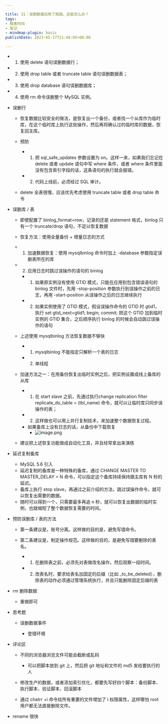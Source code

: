 ```yaml
---

title: 31｜误删数据后除了跑路，还能怎么办？
tags:
- 极客时间
- 笔记
- mindmap-plugin: basic
publishDate: 2023-05-17T21:48:05+08:00

---
```


- 1. 使用 delete 语句误删数据行；
- 2. 使用 drop table 或者 truncate table 语句误删数据表；
- 3. 使用 drop database 语句误删数据库；
- 4. 使用 rm 命令误删整个 MySQL 实例。
- 误删行

  - 恢复数据比较安全的做法，是恢复出一个备份，或者找一个从库作为临时库，在这个临时库上执行这些操作，然后再将确认过的临时库的数据，恢复回主库。
  - 预防

    - 1. 把 sql_safe_updates 参数设置为 on。这样一来，如果我们忘记在 delete 或者 update 语句中写 where 条件，或者 where 条件里面没有包含索引字段的话，这条语句的执行就会报错。
    - 2. 代码上线前，必须经过 SQL 审计。

  - delete 全表很慢，应该优先考虑使用 truncate table 或者 drop table 命令

- 误删库 / 表

  - 即使配置了 binlog_format=row，记录的还是 statement 格式，binlog 只有一个 truncate/drop 语句，不足以恢复数据
  - 恢复方法：使用全量备份 + 增量日志的方式
  - 1. 加速数据恢复：使用 mysqlbinlog 命令时加上 -database 参数指定误删表所在的库
  - 2. 应用日志时跳过误操作的语句的 binlog

    - 1. 如果原实例没有使用 GTID 模式，只能在应用到包含错误语句的 binlog 文件时，先用 -stop-position 参数执行到误操作之前的日志，再用 -start-position 从误操作之后的日志继续执行
    - 2. 如果实例使用了 GTID 模式，假设误操作命令的 GTID 时 gtid1，执行 set gtid_next=gtid1; begin; commit; 把这个 GTID 加到临时实例的 GTID 集合，之后顺序执行 binlog 的时候会自动跳过误操作的语句

  - 上述使用 mysqlbinlog 方法恢复数据不够快

    - 1. mysqlbinlog 不能指定只解析一个表的日志
    - 2. 单线程

  - 加速方法之一：在用备份恢复出临时实例之后，把实例设置成线上备库的从库

    - 1. 在 start slave 之前，先通过执行change replication filter replicate_do_table = (tbl_name) 命令，就可以让临时库只同步误操作的表；
    - 2. 这样做也可以用上并行复制技术，来加速整个数据恢复过程。
    - 如果备库上没有日志的话，从备份中下载恢复
      - ![image.png](https://cdn.jsdelivr.net/gh/11ze/static/images/mysql45-31-1.png)


  - 建议把上述恢复功能做成自动化工具，并且经常拿出来演练

- 延迟复制备库

  - MySQL 5.6 引入
  - 延迟复制的备库是一种特殊的备库，通过 CHANGE MASTER TO MASTER_DELAY = N 命令，可以指定这个备库持续保持跟主库有 N 秒的延迟。
  - 备库上执行 stop slave，再通过之前介绍的方法，跳过误操作命令，就可以恢复出需要的数据。
  - 随时可以得到一个，只需要最多再追 n 秒，就可以恢复出数据的临时实例，也就缩短了整个数据恢复需要的时间。

- 预防误删库 / 表的方法

  - 第一条建议是，账号分离。这样做的目的是，避免写错命令。
  - 第二条建议是，制定操作规范。这样做的目的，是避免写错要删除的表名。

    - 1. 在删除表之前，必须先对表做改名操作，然后观察一段时间。
    - 2. 改表名时，要求给表名加固定的后缀（比如 _to_be_deleted），删除表的动作必须通过管理系统执行，并且只能删除固定后缀的表

- rm 删除数据

  - 重做即可

- 思考题

  - 误删数据事件

    - 登错环境

- 评论区

  - 不同的浏览器浏览文件可能会截断或乱码

    - 可以把脚本放到 git 上，然后把 git 地址和文件的 md5 发给要执行的人

  - 修改生产的数据，或者添加索引优化，都要先写好四个脚本：备份脚本、执行脚本、验证脚本、回滚脚本
  - 通过 chatrr +i 命令给所有重要的文件增加了 i 权限属性，这样哪怕 root 用户都无法直接删除文件。
- rename 很快
